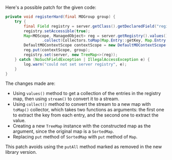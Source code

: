 Here's a possible patch for the given code:

```java
private void registerHard(final MOGroup group) {
    try {
        final Field registry = server.getClass().getDeclaredField("registry");
        registry.setAccessible(true);
        Map<MOScope, ManagedObject> reg = server.getRegistry().values().stream()
                .collect(Collectors.toMap(Map.Entry::getKey, Map.Entry::getValue));
        DefaultMOContextScope contextScope = new DefaultMOContextScope(new OctetString(""), group.getScope());
        reg.put(contextScope, group);
        registry.set(server, new TreeMap<>(reg));
    } catch (NoSuchFieldException | IllegalAccessException e) {
        log.warn("could not set server registry", e);
    }
}
```

The changes made are:

* Using `values()` method to get a collection of the entries in the registry map, then using `stream()` to convert it to a stream.
* Using `collect()` method to convert the stream to a new map with `toMap()` collector, which takes two functions as arguments: the first one to extract the key from each entry, and the second one to extract the value.
* Creating a new `TreeMap` instance with the constructed map as the argument, since the original map is a `SortedMap`.
* Replacing `put` method of `SortedMap` with `put` method of `Map`.

This patch avoids using the `putAll` method marked as removed in the new library version.